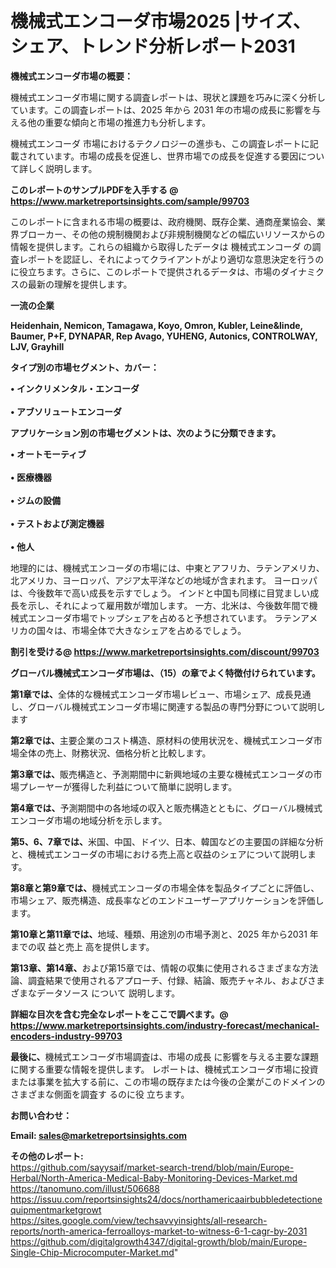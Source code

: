 # 機械式エンコーダ市場2025 |サイズ、シェア、トレンド分析レポート2031

<strong><b>機械式エンコーダ市場の概要：</b></strong>

機械式エンコーダ市場に関する調査レポートは、現状と課題を巧みに深く分析しています。この調査レポートは、2025 年から 2031 年の市場の成長に影響を与える他の重要な傾向と市場の推進力も分析します。

機械式エンコーダ 市場におけるテクノロジーの進歩も、この調査レポートに記載されています。市場の成長を促進し、世界市場での成長を促進する要因について詳しく説明します。

<strong>このレポートのサンプルPDFを入手する @ <a href=https://www.marketreportsinsights.com/sample/99703>https://www.marketreportsinsights.com/sample/99703</a></strong>

このレポートに含まれる市場の概要は、政府機関、既存企業、通商産業協会、業界ブローカー、その他の規制機関および非規制機関などの幅広いリソースからの情報を提供します。これらの組織から取得したデータは 機械式エンコーダ の調査レポートを認証し、それによってクライアントがより適切な意思決定を行うのに役立ちます。さらに、このレポートで提供されるデータは、市場のダイナミクスの最新の理解を提供します。

<strong>一流の企業</strong>

<strong><b>Heidenhain, Nemicon, Tamagawa, Koyo, Omron, Kubler, Leine&linde, Baumer, P+F, DYNAPAR, Rep Avago, YUHENG, Autonics, CONTROLWAY, LJV, Grayhill</b></strong>

<strong><b>タイプ別の市場セグメント、カバー：</b></strong>

<strong>• インクリメンタル・エンコーダ<br><br>• アブソリュートエンコーダ</strong>

<strong><b>アプリケーション別の市場セグメントは、次のように分類できます。</b></strong>

<strong>• オートモーティブ<br><br>• 医療機器<br><br>• ジムの設備<br><br>• テストおよび測定機器<br><br>• 他人</strong>

 地理的には、機械式エンコーダの市場には、中東とアフリカ、ラテンアメリカ、北アメリカ、ヨーロッパ、アジア太平洋などの地域が含まれます。 ヨーロッパは、今後数年で高い成長を示すでしょう。 インドと中国も同様に目覚ましい成長を示し、それによって雇用数が増加します。 一方、北米は、今後数年間で機械式エンコーダ市場でトップシェアを占めると予想されています。 ラテンアメリカの国々は、市場全体で大きなシェアを占めるでしょう。

<strong>割引を受ける@ <a href=https://www.marketreportsinsights.com/discount/99703>https://www.marketreportsinsights.com/discount/99703</a></strong>

<strong><b>グローバル機械式エンコーダ市場は、（15）の章でよく特徴付けられています。</b></strong>

<strong><b>第</b></strong><strong><b>1章では、</b></strong>全体的な機械式エンコーダ市場レビュー、市場シェア、成長見通し、グローバル機械式エンコーダ市場に関連する製品の専門分野について説明します

<strong><b>第2章では、</b></strong>主要企業のコスト構造、原材料の使用状況を、機械式エンコーダ市場全体の売上、財務状況、価格分析と比較します。

<strong><b>第3章では、</b></strong>販売構造と、予測期間中に新興地域の主要な機械式エンコーダの市場プレーヤーが獲得した利益について簡単に説明します。

<strong><b>第4章では、</b></strong>予測期間中の各地域の収入と販売構造とともに、グローバル機械式エンコーダ市場の地域分析を示します。

<strong><b>第5、6、7章では、</b></strong>米国、中国、ドイツ、日本、韓国などの主要国の詳細な分析と、機械式エンコーダの市場における売上高と収益のシェアについて説明します。

<strong><b>第8章と第9章では、</b></strong>機械式エンコーダの市場全体を製品タイプごとに評価し、市場シェア、販売構造、成長率などのエンドユーザーアプリケーションを評価します。

<strong><b>第10章と第11章では、</b></strong>地域、種類、用途別の市場予測と、2025 年から2031 年までの収 益と売上 高を提供します。

<strong><b>第13章、第14章、</b></strong>および第15章では、情報の収集に使用されるさまざまな方法論、調査結果で使用されるアプローチ、付録、結論、販売チャネル、およびさまざまなデータソース について 説明します。

<strong>詳細な目次を含む完全なレポートをここで調べます。@ <a href=https://www.marketreportsinsights.com/industry-forecast/mechanical-encoders-industry-99703>https://www.marketreportsinsights.com/industry-forecast/mechanical-encoders-industry-99703</a></strong>

<strong><b>最後に、</b></strong>機械式エンコーダ市場調査は、市場の成長 に影響を</a>与える主要な課題に関する重要な情報を提供します。 レポートは、機械式エンコーダ市場に投資または事業を拡大する前に、この市場の既存または今後の企業がこのドメインのさまざまな側面を調査す るのに役 立ちます。

<strong><b>お問い合わせ：</b></strong>

<strong>Email: </strong><a href=mailto:sales@marketreportsinsights.com><strong>sales@marketreportsinsights.com</strong></a>

<strong>その他のレポート:</strong>
<br>
<a href=https://github.com/sayysaif/market-search-trend/blob/main/Europe-Herbal/North-America-Medical-Baby-Monitoring-Devices-Market.md>https://github.com/sayysaif/market-search-trend/blob/main/Europe-Herbal/North-America-Medical-Baby-Monitoring-Devices-Market.md</a>
<br>
<a href=https://tanomuno.com/illust/506688>https://tanomuno.com/illust/506688</a>
<br>
<a href=https://issuu.com/reportsinsights24/docs/northamericaairbubbledetectionequipmentmarketgrowt>https://issuu.com/reportsinsights24/docs/northamericaairbubbledetectionequipmentmarketgrowt</a>
<br>
<a href=https://sites.google.com/view/techsavvyinsights/all-research-reports/north-america-ferroalloys-market-to-witness-6-1-cagr-by-2031>https://sites.google.com/view/techsavvyinsights/all-research-reports/north-america-ferroalloys-market-to-witness-6-1-cagr-by-2031</a>
<br>
<a href=https://github.com/digitalgrowth4347/digital-growth/blob/main/Europe-Single-Chip-Microcomputer-Market.md>https://github.com/digitalgrowth4347/digital-growth/blob/main/Europe-Single-Chip-Microcomputer-Market.md</a>"
